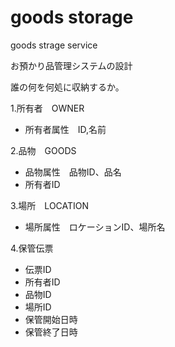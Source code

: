 # goods storage
goods strage service

お預かり品管理システムの設計

誰の何を何処に収納するか。

1.所有者　OWNER
* 所有者属性　ID,名前

2.品物　GOODS
* 品物属性　品物ID、品名
* 所有者ID

3.場所　LOCATION
* 場所属性　ロケーションID、場所名

4.保管伝票
* 伝票ID
* 所有者ID
* 品物ID
* 場所ID
* 保管開始日時
* 保管終了日時







